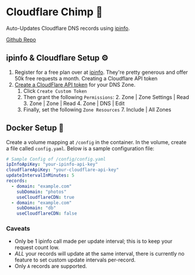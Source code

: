 # Cloudflare Chimp 🐒

Auto-Updates Cloudflare DNS records using [ipinfo](https://ipinfo.io/).

[Github Repo](https://github.com/lousando/cloudflare-chimp)

## ipinfo & Cloudflare Setup ⚙️

1. Register for a free plan over at [ipinfo](https://ipinfo.io/). They're pretty
   generous and offer 50k free requests a month. Creating a Cloudflare API token
2. [Create a CloudFlare API token](https://dash.cloudflare.com/profile/api-tokens)
   for your DNS Zone.
   1. Click `Create Custom Token`
   2. Then grant the following `Permissions`: 2. Zone | Zone Settings | Read 3.
      Zone | Zone | Read 4. Zone | DNS | Edit
   3. Finally, set the following `Zone Resources` 7. Include | All Zones

## Docker Setup 🐳

Create a volume mapping at `/config` in the container. In the volume, create a
file called `config.yaml`. Below is a sample configuration file:

```yaml
# Sample Config of /config/config.yaml
ipInfoApiKey: "your-ipinfo-api-key"
cloudflareApiKey: "your-cloudflare-api-key"
updateIntervalInMinutes: 5
records:
  - domain: "example.com"
    subDomain: "photos"
    useCloudflareCDN: true
  - domain: "example.com"
    subDomain: "db"
    useCloudflareCDN: false
```

### Caveats

- Only be 1 ipinfo call made per update interval; this is to keep your request
  count low.
- _ALL_ your records will update at the same interval, there is currently no
  feature to set custom update intervals per-record.
- Only `A` records are supported.
